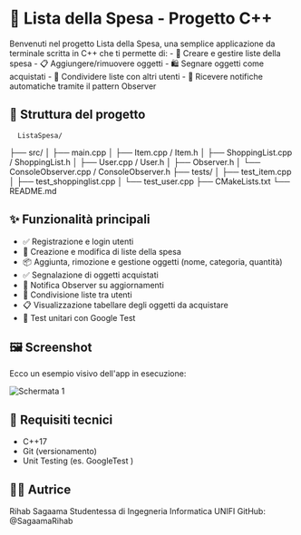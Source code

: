 # 🛒 Lista della Spesa - Progetto C++ 

Benvenuti nel progetto Lista della Spesa, una semplice applicazione da terminale scritta in C++ che ti permette di:
    -  👥  Creare e gestire liste della spesa
     - 📋 Aggiungere/rimuovere oggetti
     - 🛍️ Segnare oggetti come acquistati
     - 🔄 Condividere liste con altri utenti
    - 🔔 Ricevere notifiche automatiche tramite il pattern Observer

## 📁 Struttura del progetto

      ListaSpesa/
├── src/
│   ├── main.cpp
│   ├── Item.cpp / Item.h
│   ├── ShoppingList.cpp / ShoppingList.h
│   ├── User.cpp / User.h
│   ├── Observer.h
│   └── ConsoleObserver.cpp / ConsoleObserver.h
├── tests/
│   ├── test_item.cpp
│   ├── test_shoppinglist.cpp
│   └── test_user.cpp
├── CMakeLists.txt
└── README.md

## ✨ Funzionalità principali

-   ✅  Registrazione e login utenti
-   🛒  Creazione e modifica di liste della spesa
-   📦 Aggiunta, rimozione e gestione oggetti (nome, categoria, quantità)
-   ✅ Segnalazione di oggetti acquistati
-   🔔 Notifica Observer su aggiornamenti
-   🤝 Condivisione liste tra utenti
-   📋 Visualizzazione tabellare degli oggetti da acquistare
-  🧪 Test unitari con Google Test

## 🖼️ Screenshot

Ecco un esempio visivo dell'app in esecuzione:

![Schermata 1](assets/screenshot1.jpg)




## 🔧 Requisiti tecnici

- C++17
- Git (versionamento)
- Unit Testing (es. GoogleTest )

## 👩‍💻  Autrice

Rihab Sagaama
Studentessa di Ingegneria Informatica   UNIFI
GitHub: @SagaamaRihab

